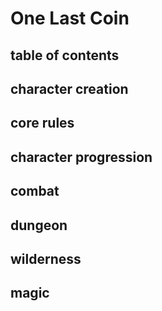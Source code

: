 # One Last Coin

## table of contents

## character creation

## core rules

## character progression

## combat

## dungeon

## wilderness

## magic

## 
